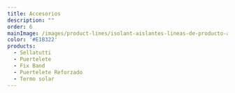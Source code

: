 ```yaml
---
title: Accesorios
description: ""
order: 6
mainImage: /images/product-lines/isolant-aislantes-lineas-de-producto-accesorios.jpg
color: '#E1B322'
products:
  - Sellatutti
  - Puertelete
  - Fix Band
  - Puertelete Reforzado
  - Termo solar
---
```

